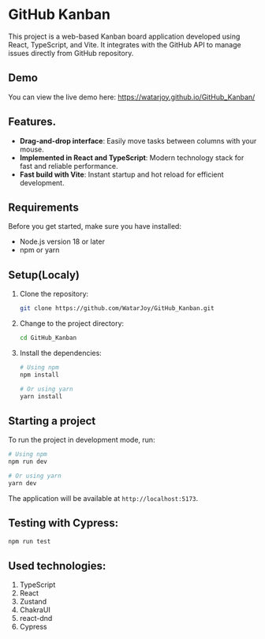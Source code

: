 # GitHub Kanban

This project is a web-based Kanban board application developed using React, TypeScript, and Vite. It integrates with the GitHub API to manage issues directly from GitHub repository.

## Demo

You can view the live demo here:
https://watarjoy.github.io/GitHub_Kanban/

## Features.

- **Drag-and-drop interface**: Easily move tasks between columns with your mouse.
- **Implemented in React and TypeScript**: Modern technology stack for fast and reliable performance.
- **Fast build with Vite**: Instant startup and hot reload for efficient development.

## Requirements

Before you get started, make sure you have installed:

- Node.js version 18 or later
- npm or yarn

## Setup(Localy)

1. Clone the repository:

   ```bash
   git clone https://github.com/WatarJoy/GitHub_Kanban.git
   ```

2. Change to the project directory:

   ```bash
   cd GitHub_Kanban
   ```

3. Install the dependencies:

   ```bash
   # Using npm
   npm install

   # Or using yarn
   yarn install
   ```

## Starting a project

To run the project in development mode, run:

```bash
# Using npm
npm run dev

# Or using yarn
yarn dev
```

The application will be available at `http://localhost:5173`.

## Testing with Cypress:
```bash
npm run test
```

## Used technologies:

1. TypeScript
2. React
3. Zustand
4. ChakraUI
5. react-dnd
6. Cypress
